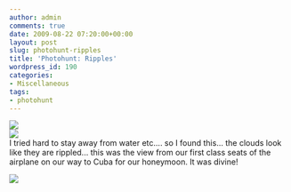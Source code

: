 ```yaml
---
author: admin
comments: true
date: 2009-08-22 07:20:00+00:00
layout: post
slug: photohunt-ripples
title: 'Photohunt: Ripples'
wordpress_id: 190
categories:
- Miscellaneous
tags:
- photohunt
---
```


[![](http://2.bp.blogspot.com/_C-ub7-hXVgE/So-eVqKeneI/AAAAAAAAH4A/IyxEfTHYCXg/s400/photohunter7iq.png)](http://2.bp.blogspot.com/_C-ub7-hXVgE/So-eVqKeneI/AAAAAAAAH4A/IyxEfTHYCXg/s1600/photohunter7iq.png)  
[![](http://4.bp.blogspot.com/_C-ub7-hXVgE/So-eWAoSSII/AAAAAAAAH4I/HfOqJBzIhpE/s400/2544911660_db6bb431e0_b.jpg)](http://4.bp.blogspot.com/_C-ub7-hXVgE/So-eWAoSSII/AAAAAAAAH4I/HfOqJBzIhpE/s1600/2544911660_db6bb431e0_b.jpg)  
I tried hard to stay away from water etc.... so I found this... the clouds look like they are rippled... this was the view from our first class seats of the airplane on our way to Cuba for our honeymoon.  It was divine!

![](https://blogger.googleusercontent.com/tracker/251139911615938991-8242462095683046990?l=www.outmumbered.com)
